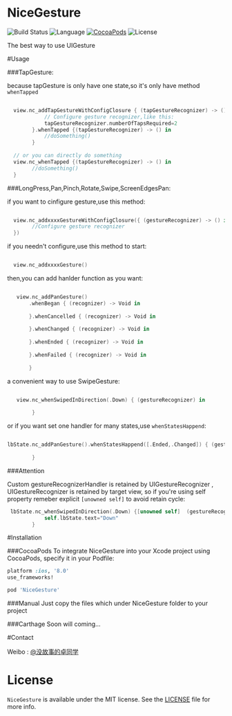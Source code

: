 # NiceGesture
![Build Status](https://travis-ci.org/lacklock/NiceGesture.svg?branch=master)
![Language](https://img.shields.io/badge/language-Swift%202.2-orange.svg)
[![CocoaPods](https://img.shields.io/cocoapods/v/NiceGesture.svg?style=flat)](http://cocoadocs.org/docsets/NiceGesture/)
![License](https://img.shields.io/github/license/mashape/apistatus.svg)

The best way to use UIGesture


#Usage

###TapGesture:

because tapGesture is only have one state,so it's only have method <code>whenTapped</code>

```swift

  view.nc_addTapGestureWithConfigClosure { (tapGestureRecognizer) -> () in
            // Configure gesture recognizer,like this:
            tapGestureRecognizer.numberOfTapsRequired=2
        }.whenTapped {(tapGestureRecognizer) -> () in
            //doSomething()
        }
        
  // or you can directly do something 
  view.nc_whenTapped {(tapGestureRecognizer) -> () in
        //doSomething()
  }

```

###LongPress,Pan,Pinch,Rotate,Swipe,ScreenEdgesPan:

if you want to cinfigure gesture,use this method:

```swift

  view.nc_addxxxxGestureWithConfigClosure({ (gestureRecognizer) -> () in
        //Configure gesture recognizer
  })

```
if you needn't configure,use this method to start:

```swift

  view.nc_addxxxxGesture()

```

then,you can add hanlder function as you want:


```swift

   view.nc_addPanGesture()
       .whenBegan { (recognizer) -> Void in
            
       }.whenCancelled { (recognizer) -> Void in
            
       }.whenChanged { (recognizer) -> Void in
            
       }.whenEnded { (recognizer) -> Void in
            
       }.whenFailed { (recognizer) -> Void in
            
       }

```

a convenient way to use SwipeGesture: 


```swift

   view.nc_whenSwipedInDirection(.Down) { (gestureRecognizer) in
            
        }

```

or if you want set one handler for many states,use <code>whenStatesHappend</code>:

```swift

lbState.nc_addPanGesture().whenStatesHappend([.Ended,.Changed]) { (gestureRecognizer) -> Void in
            
        }

```

###Attention

Custom gestureRecognizerHandler is retained by UIGestureRecognizer , UIGestureRecognizer is retained by target view, so if you're using self property remeber  explicit <code>[unowned self]</code> to avoid retain cycle:

```swift
 lbState.nc_whenSwipedInDirection(.Down) {[unowned self]  (gestureRecognizer) in
            self.lbState.text="Down"
        }

```
#Installation

###CocoaPods
To integrate NiceGesture into your Xcode project using CocoaPods, specify it in your Podfile:
``` ruby
platform :ios, '8.0'
use_frameworks!

pod 'NiceGesture'
```
###Manual
Just copy the files which under NiceGesture folder to your project

###Carthage
Soon will coming...

#Contact

Weibo : [@没故事的卓同学](http://weibo.com/1926303682)

# License

`NiceGesture` is available under the MIT license. See the [LICENSE](./LICENSE) file for more info.